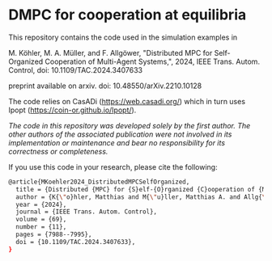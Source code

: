 # DMPC for cooperation at equilibria

This repository contains the code used in the simulation examples in 

M. Köhler, M. A. Müller, and F. Allgöwer, "Distributed MPC for Self-Organized Cooperation of Multi-Agent Systems,", 2024, IEEE Trans. Autom. Control, doi: 10.1109/TAC.2024.3407633

preprint available on arxiv. doi: 10.48550/arXiv.2210.10128

The code relies on CasADi (https://web.casadi.org/) which in turn uses Ipopt (https://coin-or.github.io/Ipopt/).

*The code in this repository was developed solely by the first author. The other authors of the associated publication were not involved in its implementation or maintenance and bear no responsibility for its correctness or completeness.*

If you use this code in your research, please cite the following:

```bash
@article{MKoehler2024_DistributedMPCSelfOrganized,
  title = {Distributed {MPC} for {S}elf-{O}rganized {C}ooperation of {M}ultiagent {S}ystems},
  author = {K{\"o}hler, Matthias and M{\"u}ller, Matthias A. and Allg{\"o}wer, Frank},
  year = {2024},
  journal = {IEEE Trans. Autom. Control},
  volume = {69},
  number = {11},
  pages = {7988--7995},
  doi = {10.1109/TAC.2024.3407633},
}
```
